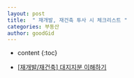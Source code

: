 ```yaml
---
layout: post
title:  " 재개발, 재건축 투사 시 체크리스트 "
categories: 부동산
author: goodGid
---
```

* content
{:toc}

* [[재개발/재건축] 대지지분 이해하기](https://www.youtube.com/watch?v=EgmdeB0Po8Y)